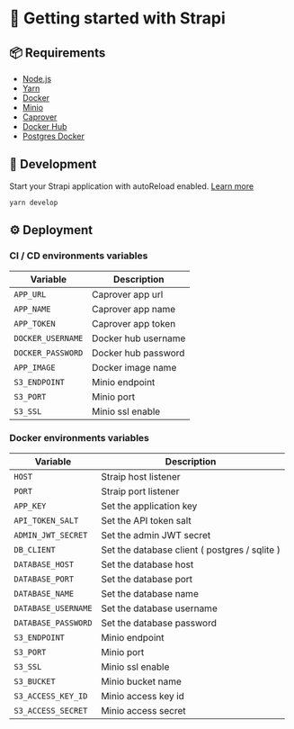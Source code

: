 # 🚀 Getting started with Strapi

## 📦 Requirements

- [Node.js](https://nodejs.org/en/download/)
- [Yarn](https://yarnpkg.com/getting-started/install)
- [Docker](https://docs.docker.com/get-docker/)
- [Minio](https://docs.min.io/docs/minio-docker-quickstart-guide.html)
- [Caprover](https://caprover.com/docs/get-started.html)
- [Docker Hub](https://hub.docker.com/)
- [Postgres Docker](https://hub.docker.com/_/postgres)

## 🧰 Development

Start your Strapi application with autoReload
enabled. [Learn more](https://docs.strapi.io/developer-docs/latest/developer-resources/cli/CLI.html#strapi-develop)

```
yarn develop
```

## ⚙️ Deployment

### CI / CD environments variables

| Variable          | Description         |
| ----------------- | ------------------- |
| `APP_URL`         | Caprover app url    |
| `APP_NAME`        | Caprover app name   |
| `APP_TOKEN`       | Caprover app token  |
| `DOCKER_USERNAME` | Docker hub username |
| `DOCKER_PASSWORD` | Docker hub password |
| `APP_IMAGE`       | Docker image name   |
| `S3_ENDPOINT`     | Minio endpoint      |
| `S3_PORT`         | Minio port          |
| `S3_SSL`          | Minio ssl enable    |

### Docker environments variables

| Variable            | Description                                   |
| ------------------- | --------------------------------------------- |
| `HOST`              | Straip host listener                          |
| `PORT`              | Straip port listener                          |
| `APP_KEY`           | Set the application key                       |
| `API_TOKEN_SALT`    | Set the API token salt                        |
| `ADMIN_JWT_SECRET`  | Set the admin JWT secret                      |
| `DB_CLIENT`         | Set the database client ( postgres / sqlite ) |
| `DATABASE_HOST`     | Set the database host                         |
| `DATABASE_PORT`     | Set the database port                         |
| `DATABASE_NAME`     | Set the database name                         |
| `DATABASE_USERNAME` | Set the database username                     |
| `DATABASE_PASSWORD` | Set the database password                     |
| `S3_ENDPOINT`       | Minio endpoint                                |
| `S3_PORT`           | Minio port                                    |
| `S3_SSL`            | Minio ssl enable                              |
| `S3_BUCKET`         | Minio bucket name                             |
| `S3_ACCESS_KEY_ID`  | Minio access key id                           |
| `S3_ACCESS_SECRET`  | Minio access secret                           |
